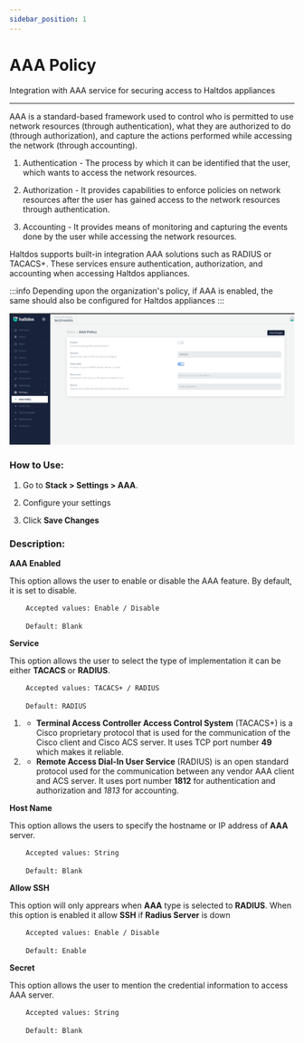 ```yaml
---
sidebar_position: 1
---
```


# AAA Policy

Integration with AAA service for securing access to Haltdos appliances

---

AAA is a standard-based framework used to control who is permitted to use network resources (through authentication), what they are authorized to do (through authorization), and capture the actions performed while accessing the network (through accounting).

1. Authentication - The process by which it can be identified that the user, which wants to access the network resources.

2. Authorization - It provides capabilities to enforce policies on network resources after the user has gained access to the network resources through authentication.

3. Accounting - It provides means of monitoring and capturing the events done by the user while accessing the network resources.

Haltdos supports built-in integration AAA solutions such as RADIUS or TACACS+. These services ensure authentication, authorization, and accounting when accessing Haltdos appliances.

:::info
Depending upon the organization's policy, if AAA is enabled, the same should also be configured for Haltdos appliances
:::

![aaa_policy](/img/platform/v7/docs/aaa_policy_newui.png)

### How to Use:

1. Go to **Stack > Settings > AAA**.

2. Configure your settings

3. Click **Save Changes**

### Description:

**AAA Enabled**

This option allows the user to enable or disable the AAA feature. By default, it is set to disable.

```
    Accepted values: Enable / Disable

    Default: Blank 
```


**Service**

This option allows the user to select the type of implementation it can be either **TACACS** or **RADIUS**.

```
    Accepted values: TACACS+ / RADIUS

    Default: RADIUS 
```


1. - **Terminal Access Controller Access Control System** (TACACS+) is a Cisco proprietary protocol that is used for the communication of the Cisco client and Cisco ACS server. It uses TCP port number **49** which makes it reliable.

2. - **Remote Access Dial-In User Service** (RADIUS) is an open standard protocol used for the communication between any vendor AAA client and ACS server. It uses port number **1812** for authentication and authorization and *1813* for accounting.

**Host Name**

This option allows the users to specify the hostname or IP address of **AAA** server.

```
    Accepted values: String

    Default: Blank 
```


**Allow SSH**

This option will only apprears when **AAA** type is selected to **RADIUS**. When this option is enabled it allow **SSH** if **Radius Server** is down 

```
    Accepted values: Enable / Disable

    Default: Enable 
```


**Secret**

This option allows the user to mention the credential information to access AAA server.

```
    Accepted values: String

    Default: Blank 
```

